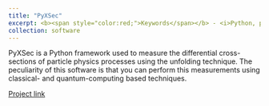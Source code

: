 ```yaml
---
title: "PyXSec"
excerpt: <b><span style="color:red;">Keywords</span></b> - <i>Python, particle physics, quantum computing, cross-sections</i>. <br/><br/>Python framework to measure differential cross-sections of particle physics processes using classical- and quantum-computing based unfolding techniques.
collection: software
---
```


PyXSec is a Python framework used to measure the differential cross-sections of particle physics processes using the unfolding technique. The peculiarity of this software is that you can perform this measurements using classical- and quantum-computing based techniques.

[Project link](https://github.com/JustWhit3/PyXSec)
